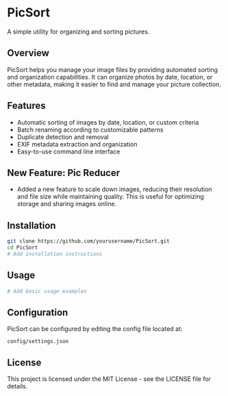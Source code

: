 # PicSort

A simple utility for organizing and sorting pictures.

## Overview

PicSort helps you manage your image files by providing automated sorting and organization capabilities. It can organize photos by date, location, or other metadata, making it easier to find and manage your picture collection.

## Features

- Automatic sorting of images by date, location, or custom criteria
- Batch renaming according to customizable patterns
- Duplicate detection and removal
- EXIF metadata extraction and organization
- Easy-to-use command line interface

## New Feature: Pic Reducer

- Added a new feature to scale down images, reducing their resolution and file size while maintaining quality. This is useful for optimizing storage and sharing images online.

## Installation

```bash
git clone https://github.com/yourusername/PicSort.git
cd PicSort
# Add installation instructions
```

## Usage

```bash
# Add basic usage examples
```

## Configuration

PicSort can be configured by editing the config file located at:

```
config/settings.json
```

## License

This project is licensed under the MIT License - see the LICENSE file for details.